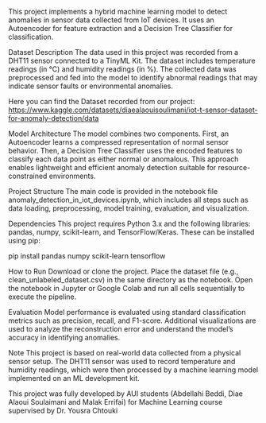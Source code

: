 This project implements a hybrid machine learning model to detect anomalies in sensor data collected from IoT devices. It uses an Autoencoder for feature extraction and a Decision Tree Classifier for classification.

Dataset Description
The data used in this project was recorded from a DHT11 sensor connected to a TinyML Kit. The dataset includes temperature readings (in °C) and humidity readings (in %). The collected data was preprocessed and fed into the model to identify abnormal readings that may indicate sensor faults or environmental anomalies.

Here you can find the Dataset recorded from our project:  https://www.kaggle.com/datasets/diaealaouisoulimani/iot-t-sensor-dataset-for-anomaly-detection/data 

Model Architecture
The model combines two components. First, an Autoencoder learns a compressed representation of normal sensor behavior. Then, a Decision Tree Classifier uses the encoded features to classify each data point as either normal or anomalous. This approach enables lightweight and efficient anomaly detection suitable for resource-constrained environments.

Project Structure
The main code is provided in the notebook file anomaly_detection_in_iot_devices.ipynb, which includes all steps such as data loading, preprocessing, model training, evaluation, and visualization.

Dependencies
This project requires Python 3.x and the following libraries: pandas, numpy, scikit-learn, and TensorFlow/Keras. These can be installed using pip:


pip install pandas numpy scikit-learn tensorflow

How to Run
Download or clone the project. Place the dataset file (e.g., clean_unlabeled_dataset.csv) in the same directory as the notebook. Open the notebook in Jupyter or Google Colab and run all cells sequentially to execute the pipeline.

Evaluation
Model performance is evaluated using standard classification metrics such as precision, recall, and F1-score. Additional visualizations are used to analyze the reconstruction error and understand the model’s accuracy in identifying anomalies.

Note
This project is based on real-world data collected from a physical sensor setup. The DHT11 sensor was used to record temperature and humidity readings, which were then processed by a machine learning model implemented on an ML development kit.

This project was fully developed by AUI students (Abdellahi Beddi, Diae Alaoui Soulaimani and Malak Errifai) for Machine Learning course supervised by Dr. Yousra Chtouki
